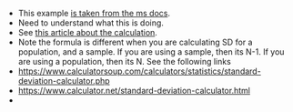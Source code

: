 
- This example [is taken from the ms docs](https://learn.microsoft.com/en-us/dotnet/api/system.threading.barrier). 
- Need to understand what this is doing.
- See [this article about the calculation](https://www.mathsisfun.com/data/standard-deviation.html).
- Note the formula is different when you are calculating SD for a population, and a sample. If you are using a sample, then its N-1. If you are using a population, then its N. See the following links
- https://www.calculatorsoup.com/calculators/statistics/standard-deviation-calculator.php
- https://www.calculator.net/standard-deviation-calculator.html
- 